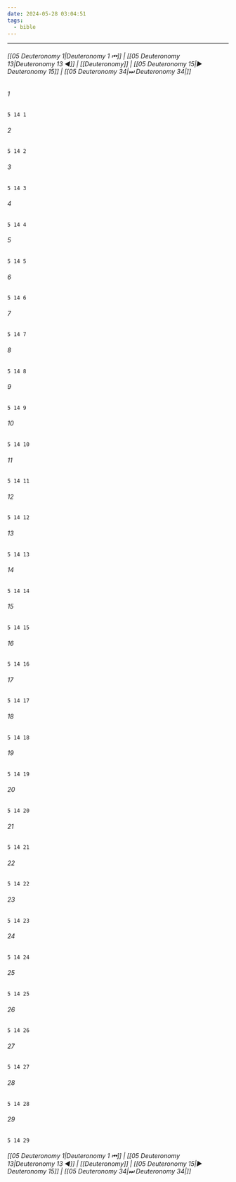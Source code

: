 ```yaml
---
date: 2024-05-28 03:04:51
tags:
  - bible
---
```

___

###### [[05 Deuteronomy 1|Deuteronomy 1 ⏮]] | [[05 Deuteronomy 13|Deuteronomy 13 ◀]] | [[Deuteronomy]] | [[05 Deuteronomy 15|▶ Deuteronomy 15]] | [[05 Deuteronomy 34|⏭ Deuteronomy 34|]]

###### 1
``` verse
5 14 1 
```
###### 2
``` verse
5 14 2 
```
###### 3
``` verse
5 14 3 
```
###### 4
``` verse
5 14 4 
```
###### 5
``` verse
5 14 5 
```
###### 6
``` verse
5 14 6 
```
###### 7
``` verse
5 14 7 
```
###### 8
``` verse
5 14 8 
```
###### 9
``` verse
5 14 9 
```
###### 10
``` verse
5 14 10 
```
###### 11
``` verse
5 14 11 
```
###### 12
``` verse
5 14 12 
```
###### 13
``` verse
5 14 13 
```
###### 14
``` verse
5 14 14 
```
###### 15
``` verse
5 14 15 
```
###### 16
``` verse
5 14 16 
```
###### 17
``` verse
5 14 17 
```
###### 18
``` verse
5 14 18 
```
###### 19
``` verse
5 14 19 
```
###### 20
``` verse
5 14 20 
```
###### 21
``` verse
5 14 21 
```
###### 22
``` verse
5 14 22 
```
###### 23
``` verse
5 14 23 
```
###### 24
``` verse
5 14 24 
```
###### 25
``` verse
5 14 25 
```
###### 26
``` verse
5 14 26 
```
###### 27
``` verse
5 14 27 
```
###### 28
``` verse
5 14 28 
```
###### 29
``` verse
5 14 29 
```

###### [[05 Deuteronomy 1|Deuteronomy 1 ⏮]] | [[05 Deuteronomy 13|Deuteronomy 13 ◀]] | [[Deuteronomy]] | [[05 Deuteronomy 15|▶ Deuteronomy 15]] | [[05 Deuteronomy 34|⏭ Deuteronomy 34|]]

